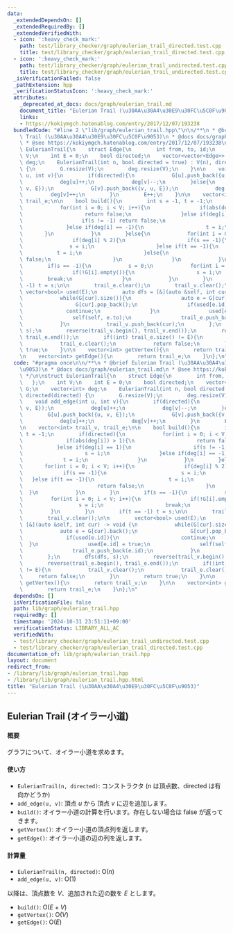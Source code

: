 ```yaml
---
data:
  _extendedDependsOn: []
  _extendedRequiredBy: []
  _extendedVerifiedWith:
  - icon: ':heavy_check_mark:'
    path: test/library_checker/graph/eulerian_trail_directed.test.cpp
    title: test/library_checker/graph/eulerian_trail_directed.test.cpp
  - icon: ':heavy_check_mark:'
    path: test/library_checker/graph/eulerian_trail_undirected.test.cpp
    title: test/library_checker/graph/eulerian_trail_undirected.test.cpp
  _isVerificationFailed: false
  _pathExtension: hpp
  _verificationStatusIcon: ':heavy_check_mark:'
  attributes:
    _deprecated_at_docs: docs/graph/eulerian_trail.md
    document_title: "Eulerian Trail (\u30AA\u30A4\u30E9\u30FC\u5C0F\u9053)"
    links:
    - https://kokiymgch.hatenablog.com/entry/2017/12/07/193238
  bundledCode: "#line 2 \"lib/graph/eulerian_trail.hpp\"\n\n/**\n * @brief Eulerian\
    \ Trail (\u30AA\u30A4\u30E9\u30FC\u5C0F\u9053)\n * @docs docs/graph/eulerian_trail.md\n\
    \ * @see https://kokiymgch.hatenablog.com/entry/2017/12/07/193238\n */\n\nstruct\
    \ EulerianTrail{\n    struct Edge{\n        int from, to, id;\n    };\n    int\
    \ V;\n    int E = 0;\n    bool directed;\n    vector<vector<Edge>> G;\n    vector<int>\
    \ deg;\n    EulerianTrail(int n, bool directed = true) : V(n), directed(directed)\
    \ {\n        G.resize(V);\n        deg.resize(V);\n    }\n\n    void add_edge(int\
    \ u, int v){\n        if(directed){\n            G[u].push_back({u, v, E});\n\
    \            deg[u]++;\n            deg[v]--;\n        }else{\n            G[u].push_back({u,\
    \ v, E});\n            G[v].push_back({v, u, E});\n            deg[u]++;\n   \
    \         deg[v]++;\n        }\n        E++;\n    }\n\n    vector<int> trail_v,\
    \ trail_e;\n\n    bool build(){\n        int s = -1, t = -1;\n        if(directed){\n\
    \            for(int i = 0; i < V; i++){\n                if(abs(deg[i]) > 1){\n\
    \                    return false;\n                }else if(deg[i] == 1){\n \
    \                   if(s != -1) return false;\n                    s = i;\n  \
    \              }else if(deg[i] == -1){\n                    t = i;\n         \
    \       }\n            }\n        }else{\n            for(int i = 0; i < V; i++){\n\
    \                if(deg[i] % 2){\n                    if(s == -1){\n         \
    \               s = i;\n                    }else if(t == -1){\n             \
    \           t = i;\n                    }else{\n                        return\
    \ false;\n                    }\n                }\n            }\n        }\n\
    \        if(s == -1){\n            s = 0;\n            for(int i = 0; i < V; i++){\n\
    \                if(!G[i].empty()){\n                    s = i;\n            \
    \        break;\n                }\n            }\n        }\n        if(t ==\
    \ -1) t = s;\n\n        trail_e.clear();\n        trail_v.clear();\n\n       \
    \ vector<bool> used(E);\n        auto dfs = [&](auto &self, int cur) -> void {\n\
    \            while(G[cur].size()){\n                auto e = G[cur].back();\n\
    \                 G[cur].pop_back();\n                if(used[e.id]){\n      \
    \              continue;\n                }\n                used[e.id] = true;\n\
    \                self(self, e.to);\n                trail_e.push_back(e.id);\n\
    \            }\n            trail_v.push_back(cur);\n        };\n        dfs(dfs,\
    \ s);\n        reverse(trail_v.begin(), trail_v.end());\n        reverse(trail_e.begin(),\
    \ trail_e.end());\n        if((int) trail_e.size() != E){\n            trail_v.clear();\n\
    \            trail_e.clear();\n            return false;\n        }\n        return\
    \ true;\n    }\n\n    vector<int> getVertex(){\n        return trail_v;\n    }\n\
    \n    vector<int> getEdge(){\n        return trail_e;\n    }\n};\n"
  code: "#pragma once\n\n/**\n * @brief Eulerian Trail (\u30AA\u30A4\u30E9\u30FC\u5C0F\
    \u9053)\n * @docs docs/graph/eulerian_trail.md\n * @see https://kokiymgch.hatenablog.com/entry/2017/12/07/193238\n\
    \ */\n\nstruct EulerianTrail{\n    struct Edge{\n        int from, to, id;\n \
    \   };\n    int V;\n    int E = 0;\n    bool directed;\n    vector<vector<Edge>>\
    \ G;\n    vector<int> deg;\n    EulerianTrail(int n, bool directed = true) : V(n),\
    \ directed(directed) {\n        G.resize(V);\n        deg.resize(V);\n    }\n\n\
    \    void add_edge(int u, int v){\n        if(directed){\n            G[u].push_back({u,\
    \ v, E});\n            deg[u]++;\n            deg[v]--;\n        }else{\n    \
    \        G[u].push_back({u, v, E});\n            G[v].push_back({v, u, E});\n\
    \            deg[u]++;\n            deg[v]++;\n        }\n        E++;\n    }\n\
    \n    vector<int> trail_v, trail_e;\n\n    bool build(){\n        int s = -1,\
    \ t = -1;\n        if(directed){\n            for(int i = 0; i < V; i++){\n  \
    \              if(abs(deg[i]) > 1){\n                    return false;\n     \
    \           }else if(deg[i] == 1){\n                    if(s != -1) return false;\n\
    \                    s = i;\n                }else if(deg[i] == -1){\n       \
    \             t = i;\n                }\n            }\n        }else{\n     \
    \       for(int i = 0; i < V; i++){\n                if(deg[i] % 2){\n       \
    \             if(s == -1){\n                        s = i;\n                 \
    \   }else if(t == -1){\n                        t = i;\n                    }else{\n\
    \                        return false;\n                    }\n              \
    \  }\n            }\n        }\n        if(s == -1){\n            s = 0;\n   \
    \         for(int i = 0; i < V; i++){\n                if(!G[i].empty()){\n  \
    \                  s = i;\n                    break;\n                }\n   \
    \         }\n        }\n        if(t == -1) t = s;\n\n        trail_e.clear();\n\
    \        trail_v.clear();\n\n        vector<bool> used(E);\n        auto dfs =\
    \ [&](auto &self, int cur) -> void {\n            while(G[cur].size()){\n    \
    \            auto e = G[cur].back();\n                 G[cur].pop_back();\n  \
    \              if(used[e.id]){\n                    continue;\n              \
    \  }\n                used[e.id] = true;\n                self(self, e.to);\n\
    \                trail_e.push_back(e.id);\n            }\n            trail_v.push_back(cur);\n\
    \        };\n        dfs(dfs, s);\n        reverse(trail_v.begin(), trail_v.end());\n\
    \        reverse(trail_e.begin(), trail_e.end());\n        if((int) trail_e.size()\
    \ != E){\n            trail_v.clear();\n            trail_e.clear();\n       \
    \     return false;\n        }\n        return true;\n    }\n\n    vector<int>\
    \ getVertex(){\n        return trail_v;\n    }\n\n    vector<int> getEdge(){\n\
    \        return trail_e;\n    }\n};\n"
  dependsOn: []
  isVerificationFile: false
  path: lib/graph/eulerian_trail.hpp
  requiredBy: []
  timestamp: '2024-10-31 23:51:11+09:00'
  verificationStatus: LIBRARY_ALL_AC
  verifiedWith:
  - test/library_checker/graph/eulerian_trail_undirected.test.cpp
  - test/library_checker/graph/eulerian_trail_directed.test.cpp
documentation_of: lib/graph/eulerian_trail.hpp
layout: document
redirect_from:
- /library/lib/graph/eulerian_trail.hpp
- /library/lib/graph/eulerian_trail.hpp.html
title: "Eulerian Trail (\u30AA\u30A4\u30E9\u30FC\u5C0F\u9053)"
---
```

## Eulerian Trail (オイラー小道)

#### 概要

グラフについて、オイラー小道を求めます。

#### 使い方

- `EulerianTrail(n, directed)`: コンストラクタ (n は頂点数、directed は有向かどうか)
- `add_edge(u, v)`: 頂点 $u$ から 頂点 $v$ に辺を追加します。
- `build()`: オイラー小道の計算を行います。存在しない場合は false が返ってきます。
- `getVertex()`: オイラー小道の頂点列を返します。
- `getEdge()`: オイラー小道の辺の列を返します。

#### 計算量

- `EulerianTrail(n, directed)`: $\mathrm{O}(n)$
- `add_edge(u, v)`: $\mathrm{O}(1)$

以降は、頂点数を $V$、追加された辺の数を $E$ とします。

- `build()`: $\mathrm{O}(E + V)$
- `getVertex()`: $\mathrm{O}(V)$
- `getEdge()`: $\mathrm{O}(E)$
